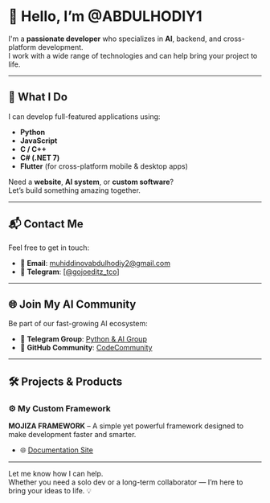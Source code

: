 # 👋 Hello, I’m @ABDULHODIY1

I'm a **passionate developer** who specializes in **AI**, backend, and cross-platform development.  
I work with a wide range of technologies and can help bring your project to life.

---

## 🚀 What I Do

I can develop full-featured applications using:

- **Python**
- **JavaScript**
- **C / C++**
- **C# (.NET 7)**
- **Flutter** (for cross-platform mobile & desktop apps)

Need a **website**, **AI system**, or **custom software**?  
Let’s build something amazing together.

---

## 📬 Contact Me

Feel free to get in touch:

- 📧 **Email**: [muhiddinovabdulhodiy2@gmail.com](mailto:muhiddinovabdulhodiy2@gmail.com)
- 🚀 **Telegram**: [[@gojoeditz_tco]([https://t.me/@gojoeditz_tco](https://t.me/gojoeditz_tco))]
---

## 🌐 Join My AI Community

Be part of our fast-growing AI ecosystem:

- 💬 **Telegram Group**: [Python & AI Group](https://t.me/python_ai_group)
- 🧠 **GitHub Community**: [CodeCommunity](https://github.com/CodeComunty)

---

## 🛠️ Projects & Products

### ⚙️ My Custom Framework

**MOJIZA FRAMEWORK** – A simple yet powerful framework designed to make development faster and smarter.

- 🌐 [Documentation Site](https://mojiza-doc-sitr.onrender.com)

---

Let me know how I can help.  
Whether you need a solo dev or a long-term collaborator — I’m here to bring your ideas to life. 💡
